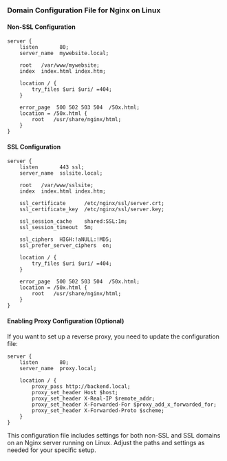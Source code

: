 ### Domain Configuration File for Nginx on Linux

#### Non-SSL Configuration

```nginx
server {
    listen       80;
    server_name  mywebsite.local;

    root   /var/www/mywebsite;
    index  index.html index.htm;

    location / {
        try_files $uri $uri/ =404;
    }

    error_page  500 502 503 504  /50x.html;
    location = /50x.html {
        root   /usr/share/nginx/html;
    }
}
```

#### SSL Configuration

```nginx
server {
    listen       443 ssl;
    server_name  sslsite.local;

    root   /var/www/sslsite;
    index  index.html index.htm;

    ssl_certificate      /etc/nginx/ssl/server.crt;
    ssl_certificate_key  /etc/nginx/ssl/server.key;

    ssl_session_cache    shared:SSL:1m;
    ssl_session_timeout  5m;

    ssl_ciphers  HIGH:!aNULL:!MD5;
    ssl_prefer_server_ciphers  on;

    location / {
        try_files $uri $uri/ =404;
    }

    error_page  500 502 503 504  /50x.html;
    location = /50x.html {
        root   /usr/share/nginx/html;
    }
}
```

#### Enabling Proxy Configuration (Optional)

If you want to set up a reverse proxy, you need to update the configuration file:

```nginx
server {
    listen       80;
    server_name  proxy.local;

    location / {
        proxy_pass http://backend.local;
        proxy_set_header Host $host;
        proxy_set_header X-Real-IP $remote_addr;
        proxy_set_header X-Forwarded-For $proxy_add_x_forwarded_for;
        proxy_set_header X-Forwarded-Proto $scheme;
    }
}
```

This configuration file includes settings for both non-SSL and SSL domains on an Nginx server running on Linux. Adjust the paths and settings as needed for your specific setup.

